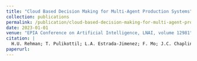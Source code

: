 ```yaml
---
title: "Cloud Based Decision Making for Multi-Agent Production Systems"
collection: publications
permalink: /publication/cloud-based-decision-making-for-multi-agent-production-systems
date: 2023-01-01
venue: "EPIA Conference on Artificial Intelligence, LNAI, volume 12981"
citation: |
  H.U. Rehman; T. Pulikottil; L.A. Estrada-Jimenez; F. Mo; J.C. Chaplin; J. Barata; S. Ratchev. "Cloud Based Decision Making for Multi-Agent Production Systems". EPIA Conference on Artificial Intelligence, LNAI, volume 12981, 2023.
paperurl:
---
```

